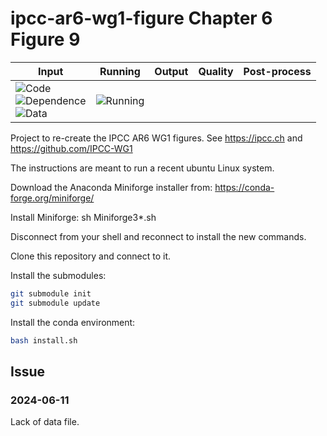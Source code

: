 # ipcc-ar6-wg1-figure Chapter 6 Figure 9

| Input | Running | Output | Quality | Post-process |
|-------|---------|--------|---------|--------------|
| ![Code](https://img.shields.io/badge/Code-Complete-green) <br> ![Dependence](https://img.shields.io/badge/Dependence-Complete-green) <br> ![Data](https://img.shields.io/badge/Data-Partial-orange) | ![Running](https://img.shields.io/badge/Not_running-red) |  |  |  |

Project to re-create the IPCC AR6 WG1 figures. See https://ipcc.ch and https://github.com/IPCC-WG1

The instructions are meant to run a recent ubuntu Linux system.

Download the Anaconda Miniforge installer from:
https://conda-forge.org/miniforge/

Install Miniforge:
sh Miniforge3*.sh

Disconnect from your shell and reconnect to install the new commands.

Clone this repository and connect to it.

Install the submodules:
```sh
git submodule init
git submodule update
```

Install the conda environment:

```sh
bash install.sh
```

## Issue

### 2024-06-11

Lack of data file.